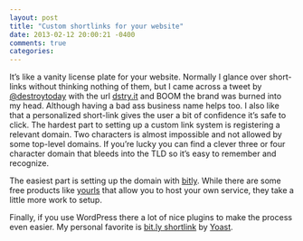 ```yaml
---
layout: post
title: "Custom shortlinks for your website"
date: 2013-02-12 20:00:21 -0400
comments: true
categories:
---
```


It’s like a vanity license plate for your website. Normally I glance over short-links without thinking nothing of them, but I came across a tweet by [@destroytoday](https://twitter.com/destroytoday) with the url [dstry.it](http://dstry.it/) and BOOM the brand was burned into my head. Although having a bad ass business name helps too. I also like that a personalized short-link gives the user a bit of confidence it’s safe to click.
The hardest part to setting up a custom link system is registering a relevant domain. Two characters is almost impossible and not allowed by some top-level domains. If you’re lucky you can find a clever three or four character domain that bleeds into the TLD so it’s easy to remember and recognize.

The easiest part is setting up the domain with [bitly](http://bit.ly/). While there are some free products like [yourls](http://yourls.org/) that allow you to host your own service, they take a little more work to setup.

Finally, if you use WordPress there a lot of nice plugins to make the process even easier. My personal favorite is [bit.ly shortlink](http://yoast.com/wordpress/bitly-shortlinks/) by [Yoast](http://yoast.com/).
